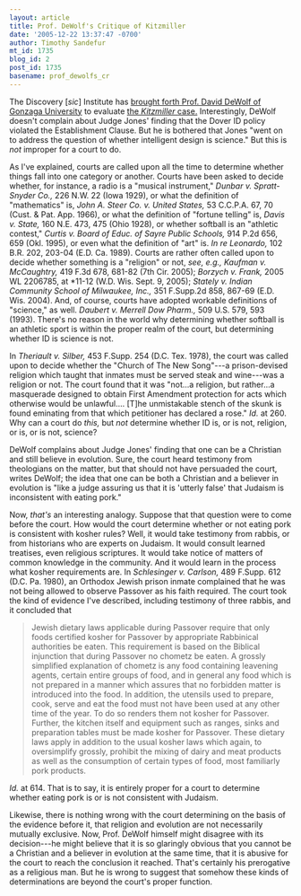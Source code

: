 ```yaml
---
layout: article
title: Prof. DeWolf's Critique of Kitzmiller
date: '2005-12-22 13:37:47 -0700'
author: Timothy Sandefur
mt_id: 1735
blog_id: 2
post_id: 1735
basename: prof_dewolfs_cr
---
```

The Discovery [<em>sic</em>] Institute has <a href="http://www.evolutionnews.org/2005/12/judge_jones_follows_aclu_ignor.html">brought forth Prof. David DeWolf of Gonzaga University</a> to evaluate <a href="http://msnbcmedia.msn.com/i/msnbc/sections/news/051220_kitzmiller_342.pdf">the <em>Kitzmiller </em>case.</a> Interestingly, DeWolf doesn't complain about Judge Jones' finding that the Dover ID policy violated the Establishment Clause. But he is bothered that Jones "went on to address the question of whether intelligent design is science." But this is <em>not </em>improper for a court to do.

<!--more-->

As I've explained, courts are called upon all the time to determine whether things fall into one category or another. Courts have been asked to decide whether, for instance, a radio is a "musical instrument," <em>Dunbar v. Spratt-Snyder Co.,</em> 226 N.W. 22 (Iowa 1929), or what the definition of "mathematics" is, <em>John A. Steer Co. v. United States,</em> 53 C.C.P.A. 67, 70 (Cust. & Pat. App. 1966), or what the definition of "fortune telling" is, <em>Davis v. State,</em> 160 N.E. 473, 475 (Ohio 1928), or whether softball is an "athletic contest," <em>Curtis v. Board of Educ. of Sayre Public Schools,</em> 914 P.2d 656, 659 (Okl. 1995), or even what the definition of "art" is. <em>In re Leonardo,</em> 102 B.R. 202, 203-04 (E.D. Ca. 1989). Courts are rather often called upon to decide whether something is a "religion" or not, <em>see, e.g., Kaufman v. McCaughtry,</em> 419 F.3d 678, 681-82 (7th Cir. 2005); <em>Borzych v. Frank,</em> 2005 WL 2206785, at *11-12  (W.D. Wis. Sept. 9, 2005); <em>Stately v. Indian Community School of Milwaukee, Inc.,</em> 351 F.Supp.2d 858, 867-69 (E.D. Wis. 2004). And, of course, courts have adopted workable definitions of "science," as well. <em>Daubert v. Merrell Dow Pharm.,</em> 509 U.S. 579, 593 (1993). There's no reason in the world why determining whether softball is an athletic sport is within the proper realm of the court, but determining whether ID is science is not. 

In <em>Theriault v. Silber,</em> 453 F.Supp. 254 (D.C. Tex. 1978), the court was called upon to decide whether the "Church of The New Song"---a prison-devised religion which taught that inmates must be served steak and wine---was a religion or not. The court found that it was "not...a religion, but rather...a masquerade designed to obtain First Amendment protection for acts which otherwise would be unlawful.... [T]he unmistakable stench of the skunk is found eminating from that which petitioner has declared a rose." <em>Id.</em> at 260. Why can a court do <em>this,</em> but <em>not </em>determine whether ID is, or is not, religion, or is, or is not, science?

DeWolf complains about Judge Jones' finding that one can be a Christian and still believe in evolution. Sure, the court heard testimony from theologians on the matter, but that should not have persuaded the court, writes DeWolf; the idea that one can be both a Christian and a believer in evolution is "like a judge assuring us that it is 'utterly false' that Judaism is inconsistent with eating pork."

Now, <em>that's </em>an interesting analogy. Suppose that that question were to come before the court. How would the court determine whether or not eating pork is consistent with kosher rules? Well, it would take testimony from rabbis, or from historians who are experts on Judaism. It would consult learned treatises, even religious scriptures. It would take notice of matters of common knowledge in the community. And it would learn in the process what kosher requirements are. In <em>Schlesinger v. Carlson,</em> 489 F.Supp. 612 (D.C. Pa. 1980), an Orthodox Jewish prison inmate complained that he was not being allowed to observe Passover as his faith required. The court took the kind of evidence I've described, including testimony of three rabbis, and it concluded that

<blockquote>Jewish dietary laws applicable during Passover require that only foods certified kosher for Passover by appropriate Rabbinical authorities be eaten. This requirement is based on the Biblical injunction that during Passover no chometz be eaten. A grossly simplified explanation of chometz is any food containing leavening agents, certain entire groups of food, and in general any food which is not prepared in a manner which assures that no forbidden matter is introduced into the food. In addition, the utensils used to prepare, cook, serve and eat the food must not have been used at any other time of the year. To do so renders them not kosher for Passover. Further, the kitchen itself and equipment such as ranges, sinks and preparation tables must be made kosher for Passover. These dietary laws apply in addition to the usual kosher laws which again, to oversimplify grossly, prohibit the mixing of dairy and meat products as well as the consumption of certain types of food, most familiarly pork products.</blockquote>

<em>Id. </em>at 614. That is to say, it is entirely proper for a court to determine whether eating pork is or is not consistent with Judaism. 

Likewise, there is nothing wrong with the court determining on the basis of the evidence before it, that religion and evolution are not necessarily mutually exclusive. Now, Prof. DeWolf himself might disagree with its decision---he might believe that it is so glaringly obvious that you cannot be a Christian and a believer in evolution at the same time, that it is abusive for the court to reach the conclusion it reached. That's certainly his prerogative as a religious man. But he is wrong to suggest that somehow these kinds of determinations are beyond the court's proper function.
